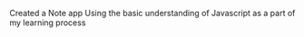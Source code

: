 <p>Created a Note app Using the basic understanding of Javascript as a part of my learning process</p>
